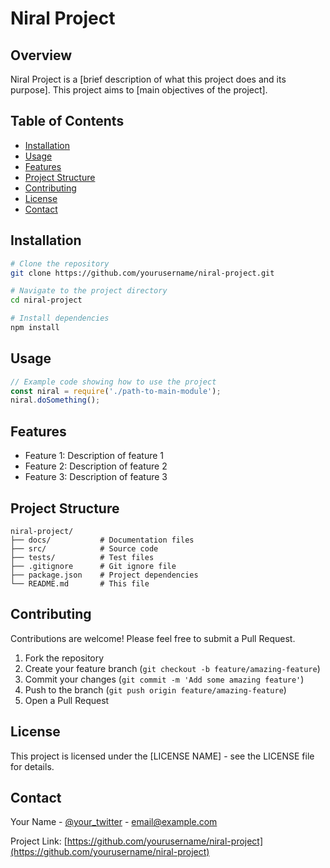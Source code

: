 # Niral Project

## Overview
Niral Project is a [brief description of what this project does and its purpose]. This project aims to [main objectives of the project].

## Table of Contents
- [Installation](#installation)
- [Usage](#usage)
- [Features](#features)
- [Project Structure](#project-structure)
- [Contributing](#contributing)
- [License](#license)
- [Contact](#contact)

## Installation
```bash
# Clone the repository
git clone https://github.com/yourusername/niral-project.git

# Navigate to the project directory
cd niral-project

# Install dependencies
npm install
```

## Usage
```javascript
// Example code showing how to use the project
const niral = require('./path-to-main-module');
niral.doSomething();
```

## Features
- Feature 1: Description of feature 1
- Feature 2: Description of feature 2
- Feature 3: Description of feature 3

## Project Structure
```
niral-project/
├── docs/           # Documentation files
├── src/            # Source code
├── tests/          # Test files
├── .gitignore      # Git ignore file
├── package.json    # Project dependencies
└── README.md       # This file
```

## Contributing
Contributions are welcome! Please feel free to submit a Pull Request.

1. Fork the repository
2. Create your feature branch (`git checkout -b feature/amazing-feature`)
3. Commit your changes (`git commit -m 'Add some amazing feature'`)
4. Push to the branch (`git push origin feature/amazing-feature`)
5. Open a Pull Request

## License
This project is licensed under the [LICENSE NAME] - see the LICENSE file for details.

## Contact
Your Name - [@your_twitter](https://twitter.com/your_twitter) - email@example.com

Project Link: [https://github.com/yourusername/niral-project](https://github.com/yourusername/niral-project)